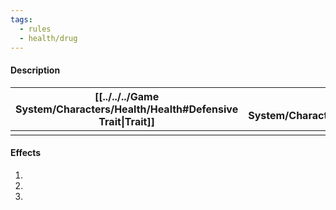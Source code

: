 ```yaml
---
tags:
  - rules
  - health/drug
---
```

#### Description

| [[../../../Game System/Characters/Health/Health#Defensive Trait\|Trait]] | [[../../../Game System/Characters/Health/Health#Difficulty\|Difficulty]] | [[../../../Game System/Characters/Health/Health#Vector\|Vector]] | [[../../../Game System/Characters/Health/Health#Healing\|Healing]] | [[../../../Game System/Characters/Health/Health#Repeat\|Repeat (Incubation)]] | [[../../../Game System/Characters/Health/Health#TL, ML\|TL]] | [[../../../Game System/Characters/Health/Health#TL, ML\|ML]] |
| :-------------------------------------------------------------------: | :-------------------------------------------------------------------: | :-----------------------------------------------------------: | :-------------------------------------------------------------: | :------------------------------------------------------------------------: | :-------------------------------------------------------: | :-------------------------------------------------------: |
|                                                                       |                                                                       |                                                               |                                                                 |                                                                            |                                                           |                                                           |
#### Effects
1. 
2. 
3. 
